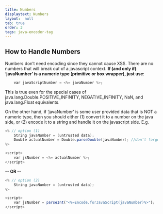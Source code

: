 ```yaml
---
title: Numbers
displaytext: Numbers
layout:  null
tab: true
order: 3
tags: java-encoder-tag
---
```


## How to Handle Numbers

Numbers don’t need encoding since they cannot cause XSS. There are no numbers that will break out of a javascript context. <b>If (and only if) ‘javaNumber’ is a numeric type (primitive or box wrapper), just use:</b>
```javascript
	var javaScriptNumber = <%= javaNumber %>;
```
This is true even for the special cases of java.lang.Double.POSITIVE_INFINITY, NEGATIVE_INFINITY, NaN, and java.lang.Float equivalents.

On the other hand, if ‘javaNumber’ is some user provided data that is NOT a numeric type, then you should either (1) convert it to a number on the java side, or (2) encode it to a string and handle it on the javascript side. E.g.
```java
<% // option (1)
	String javaNumber = (untrusted data);
	Double actualNumber = Double.parseDouble(javaNumber); //don’t forget to catch NumberFormatException
%>
```
```javascript
<script>
	var jsNumber = <%= actualNumber %>;
</script>
```

<b>-- OR --</b>

```java
<% // option (2)
	String javaNumber = (untrusted data);
%>
```
```javascript
<script>
	var jsNumber = parseInt("<%=Encode.forJavaScript(javaNumber)%>");
</script>
```